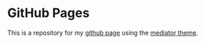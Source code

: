 # GitHub Pages

This is a repository for my [github page](https://melissaharper.github.io/) using the [mediator theme](https://github.com/dirkfabisch/mediator).
